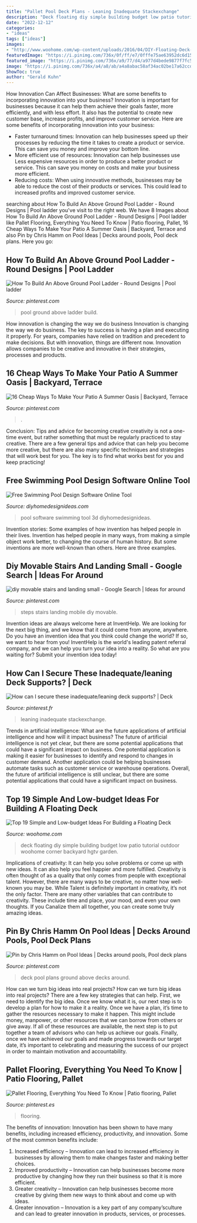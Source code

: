 ```yaml
---
title: "Pallet Pool Deck Plans - Leaning Inadequate Stackexchange"
description: "Deck floating diy simple building budget low patio tutorial outdoor woohome corner backyard hgtv garden"
date: "2022-12-12"
categories:
- "ideas"
tags: ["ideas"]
images:
- "http://www.woohome.com/wp-content/uploads/2016/04/DIY-Floating-Deck-Woohome-13.jpg"
featuredImage: "https://i.pinimg.com/736x/0f/ff/e7/0fffe75ae63952dc6d15d6349d9173fa--stair-design-ground-pools.jpg?b=t"
featured_image: "https://i.pinimg.com/736x/a9/77/d4/a977d4bede9877f7fc5f25a715172ddf.jpg"
image: "https://i.pinimg.com/736x/a4/a8/ab/a4a8abac58af34ac02be17a62ccdbecf.jpg"
ShowToc: true
author: "Gerald Kuhn"
---
```



How Innovation Can Affect Businesses: What are some benefits to incorporating innovation into your business?
Innovation is important for businesses because it can help them achieve their goals faster, more efficiently, and with less effort. It also has the potential to create new customer base, increase profits, and improve customer service. Here are some benefits of incorporating innovation into your business: 
- Faster turnaround times: Innovation can help businesses speed up their processes by reducing the time it takes to create a product or service. This can save you money and improve your bottom line. 
- More efficient use of resources: Innovation can help businesses use Less expensive resources in order to produce a better product or service. This can save you money on costs and make your business more efficient. 
- Reducing costs: When using innovative methods, businesses may be able to reduce the cost of their products or services. This could lead to increased profits and improved customer service.

	

		
searching about How To Build An Above Ground Pool Ladder - Round Designs | Pool ladder you've visit to the right web. We have 8 Images about How To Build An Above Ground Pool Ladder - Round Designs | Pool ladder like Pallet Flooring, Everything You Need To Know | Patio flooring, Pallet, 16 Cheap Ways To Make Your Patio A Summer Oasis | Backyard, Terrace and also Pin by Chris Hamm on Pool Ideas | Decks around pools, Pool deck plans. Here you go:
		
    
## How To Build An Above Ground Pool Ladder - Round Designs | Pool Ladder

<img loading=lazy src="https://i.pinimg.com/736x/a4/a8/ab/a4a8abac58af34ac02be17a62ccdbecf.jpg" onerror="this.onerror=null;this.src='https://tse2.mm.bing.net/th?id=OIP.QIRp98NssunXeOXVMxFKiQHaJ3&amp;pid=15.1';" alt="How To Build An Above Ground Pool Ladder - Round Designs | Pool ladder">

_Source: pinterest.com_

>pool ground above ladder build. 

	

How innovation is changing the way we do business
Innovation is changing the way we do business. The key to success is having a plan and executing it properly. For years, companies have relied on tradition and precedent to make decisions. But with innovation, things are different now. Innovation allows companies to be creative and innovative in their strategies, processes and products.

    
## 16 Cheap Ways To Make Your Patio A Summer Oasis | Backyard, Terrace

<img loading=lazy src="https://i.pinimg.com/736x/a9/77/d4/a977d4bede9877f7fc5f25a715172ddf.jpg" onerror="this.onerror=null;this.src='https://tse4.mm.bing.net/th?id=OIP.a14PB_DI0d-lyQXx8NIx1QHaJ4&amp;pid=15.1';" alt="16 Cheap Ways To Make Your Patio A Summer Oasis | Backyard, Terrace">

_Source: pinterest.com_

>. 

	

Conclusion: Tips and advice for becoming creative
creativity is not a one-time event, but rather something that must be regularly practiced to stay creative. There are a few general tips and advice that can help you become more creative, but there are also many specific techniques and strategies that will work best for you. The key is to find what works best for you and keep practicing!

    
## Free Swimming Pool Design Software Online Tool

<img loading=lazy src="https://diyhomedesignideas.com/images/photos/9190-917.jpeg" onerror="this.onerror=null;this.src='https://tse2.mm.bing.net/th?id=OIP.gDYZ1diAt49hY0RBTG733gHaE8&amp;pid=15.1';" alt="Free Swimming Pool Design Software Online Tool">

_Source: diyhomedesignideas.com_

>pool software swimming tool 3d diyhomedesignideas. 

	

Invention stories: Some examples of how invention has helped people in their lives.
Invention has helped people in many ways, from making a simple object work better, to changing the course of human history. But some inventions are more well-known than others. Here are three examples.

    
## Diy Movable Stairs And Landing Small - Google Search | Ideas For Around

<img loading=lazy src="https://i.pinimg.com/736x/0f/ff/e7/0fffe75ae63952dc6d15d6349d9173fa--stair-design-ground-pools.jpg?b=t" onerror="this.onerror=null;this.src='https://tse3.mm.bing.net/th?id=OIP.ztG0dZWvNs4FVb2Wcgfy5QHaKy&amp;pid=15.1';" alt="diy movable stairs and landing small - Google Search | Ideas for around">

_Source: pinterest.com_

>steps stairs landing mobile diy movable. 

	

Invention ideas are always welcome here at InventHelp. We are looking for the next big thing, and we know that it could come from anyone, anywhere. Do you have an invention idea that you think could change the world? If so, we want to hear from you! InventHelp is the world's leading patent referral company, and we can help you turn your idea into a reality. So what are you waiting for? Submit your invention idea today!

    
## How Can I Secure These Inadequate/leaning Deck Supports? | Deck

<img loading=lazy src="https://i.pinimg.com/736x/44/30/59/4430591576171a1684e98ef59eb55888--decks.jpg" onerror="this.onerror=null;this.src='https://tse3.mm.bing.net/th?id=OIP.og6Ad8znAwqvW9bzHetGwwHaFj&amp;pid=15.1';" alt="How can I secure these inadequate/leaning deck supports? | Deck">

_Source: pinterest.fr_

>leaning inadequate stackexchange. 

	

Trends in artificial intelligence: What are the future applications of artificial intelligence and how will it impact business?
The future of artificial intelligence is not yet clear, but there are some potential applications that could have a significant impact on business. One potential application is making it easier for businesses to identify and respond to changes in customer demand. Another application could be helping businesses automate tasks such as customer service or warehouse operations. Overall, the future of artificial intelligence is still unclear, but there are some potential applications that could have a significant impact on business.

    
## Top 19 Simple And Low-budget Ideas For Building A Floating Deck

<img loading=lazy src="http://www.woohome.com/wp-content/uploads/2016/04/DIY-Floating-Deck-Woohome-13.jpg" onerror="this.onerror=null;this.src='https://tse2.mm.bing.net/th?id=OIP.QXCKHfwfbtqoNlMmpC79dwHaO0&amp;pid=15.1';" alt="Top 19 Simple and Low-budget Ideas For Building a Floating Deck">

_Source: woohome.com_

>deck floating diy simple building budget low patio tutorial outdoor woohome corner backyard hgtv garden. 

	

Implications of creativity: It can help you solve problems or come up with new ideas. It can also help you feel happier and more fulfilled.
Creativity is often thought of as a quality that only comes from people with exceptional talent. However, there are many ways to be creative, no matter how well-known you may be. While Talent is definitely important in creativity, it’s not the only factor. There are many other variables that can contribute to creativity. These include time and place, your mood, and even your own thoughts. If you Canalize them all together, you can create some truly amazing ideas.

    
## Pin By Chris Hamm On Pool Ideas | Decks Around Pools, Pool Deck Plans

<img loading=lazy src="https://i.pinimg.com/736x/6c/42/5c/6c425c5a480ceb58f7bed6c75cd751bf--pool-deck-plans-pool-decks.jpg" onerror="this.onerror=null;this.src='https://tse1.mm.bing.net/th?id=OIP.LsVs6T7IUqydQ2T-moAfIAHaFP&amp;pid=15.1';" alt="Pin by Chris Hamm on Pool Ideas | Decks around pools, Pool deck plans">

_Source: pinterest.com_

>deck pool plans ground above decks around. 

	

How can we turn big ideas into real projects?
How can we turn big ideas into real projects? There are a few key strategies that can help. First, we need to identify the big idea. Once we know what it is, our next step is to develop a plan for how to make it a reality. Once we have a plan, it’s time to gather the resources necessary to make it happen. This might include money, manpower, or other resources that we can borrow from others or give away. If all of these resources are available, the next step is to put together a team of advisors who can help us achieve our goals. Finally, once we have achieved our goals and made progress towards our target date, it’s important to celebrating and measuring the success of our project in order to maintain motivation and accountability.

    
## Pallet Flooring, Everything You Need To Know | Patio Flooring, Pallet

<img loading=lazy src="https://i.pinimg.com/736x/8c/bc/69/8cbc699a5ea34970e1db70f90f381bb3.jpg" onerror="this.onerror=null;this.src='https://tse2.mm.bing.net/th?id=OIP.oafC5G2PGhLvy9W__5C24AHaNK&amp;pid=15.1';" alt="Pallet Flooring, Everything You Need To Know | Patio flooring, Pallet">

_Source: pinterest.es_

>flooring. 

	

The benefits of innovation:
Innovation has been shown to have many benefits, including increased efficiency, productivity, and innovation. Some of the most common benefits include: 
1. Increased efficiency – Innovation can lead to increased efficiency in businesses by allowing them to make changes faster and making better choices. 
2. Improved productivity – Innovation can help businesses become more productive by changing how they run their business so that it is more efficient. 
3. Greater creativity – Innovation can help businesses become more creative by giving them new ways to think about and come up with ideas. 
4. Greater innovation – Innovation is a key part of any company’sculture and can lead to greater innovation in products, services, or processes.

